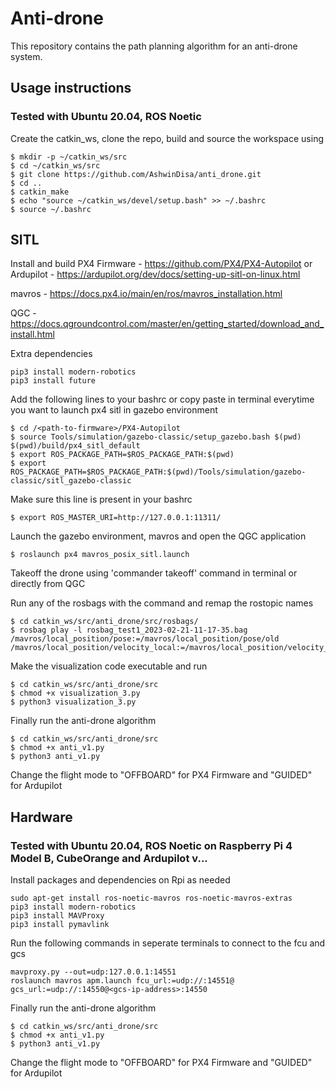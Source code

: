 # Anti-drone
This repository contains the path planning algorithm for an anti-drone system. 

## Usage instructions
### Tested with Ubuntu 20.04, ROS Noetic
Create the catkin_ws, clone the repo, build and source the workspace using
```
$ mkdir -p ~/catkin_ws/src
$ cd ~/catkin_ws/src
$ git clone https://github.com/AshwinDisa/anti_drone.git
$ cd ..
$ catkin_make
$ echo "source ~/catkin_ws/devel/setup.bash" >> ~/.bashrc
$ source ~/.bashrc
```

## SITL
Install and build
PX4 Firmware - https://github.com/PX4/PX4-Autopilot or Ardupilot - https://ardupilot.org/dev/docs/setting-up-sitl-on-linux.html

mavros - https://docs.px4.io/main/en/ros/mavros_installation.html

QGC - https://docs.qgroundcontrol.com/master/en/getting_started/download_and_install.html

Extra dependencies
```
pip3 install modern-robotics
pip3 install future
```

Add the following lines to your bashrc or copy paste in terminal everytime you want to launch px4 sitl in gazebo environment 
```
$ cd /<path-to-firmware>/PX4-Autopilot
$ source Tools/simulation/gazebo-classic/setup_gazebo.bash $(pwd) $(pwd)/build/px4_sitl_default
$ export ROS_PACKAGE_PATH=$ROS_PACKAGE_PATH:$(pwd)
$ export ROS_PACKAGE_PATH=$ROS_PACKAGE_PATH:$(pwd)/Tools/simulation/gazebo-classic/sitl_gazebo-classic
```
Make sure this line is present in your bashrc
```
$ export ROS_MASTER_URI=http://127.0.0.1:11311/
```

Launch the gazebo environment, mavros and open the QGC application
```
$ roslaunch px4 mavros_posix_sitl.launch
```

Takeoff the drone using 'commander takeoff' command in terminal or directly from QGC

Run any of the rosbags with the command and remap the rostopic names
```
$ cd catkin_ws/src/anti_drone/src/rosbags/
$ rosbag play -l rosbag_test1_2023-02-21-11-17-35.bag /mavros/local_position/pose:=/mavros/local_position/pose/old /mavros/local_position/velocity_local:=/mavros/local_position/velocity_local/old
```

Make the visualization code executable and run 
```
$ cd catkin_ws/src/anti_drone/src
$ chmod +x visualization_3.py
$ python3 visualization_3.py
```

Finally run the anti-drone algorithm
```
$ cd catkin_ws/src/anti_drone/src
$ chmod +x anti_v1.py
$ python3 anti_v1.py
```
Change the flight mode to "OFFBOARD" for PX4 Firmware and "GUIDED" for Ardupilot

## Hardware
### Tested with Ubuntu 20.04, ROS Noetic on Raspberry Pi 4 Model B, CubeOrange and Ardupilot v...
Install packages and dependencies on Rpi as needed
```
sudo apt-get install ros-noetic-mavros ros-noetic-mavros-extras
pip3 install modern-robotics
pip3 install MAVProxy
pip3 install pymavlink
```
Run the following commands in seperate terminals to connect to the fcu and gcs 
```
mavproxy.py --out=udp:127.0.0.1:14551
roslaunch mavros apm.launch fcu_url:=udp://:14551@ gcs_url:=udp://:14550@<gcs-ip-address>:14550
```

Finally run the anti-drone algorithm 
```
$ cd catkin_ws/src/anti_drone/src
$ chmod +x anti_v1.py
$ python3 anti_v1.py
```
Change the flight mode to "OFFBOARD" for PX4 Firmware and "GUIDED" for Ardupilot


